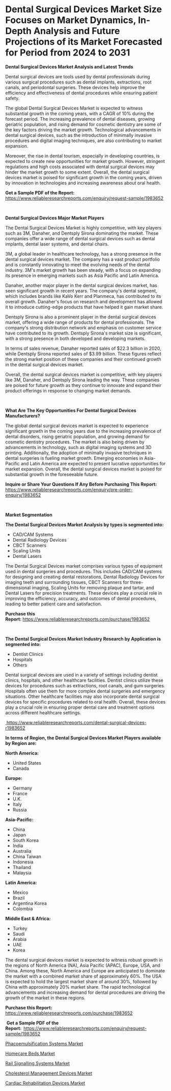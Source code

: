 <p><h1>Dental Surgical Devices Market Size Focuses on Market Dynamics, In-Depth Analysis and Future Projections of its Market Forecasted for Period from 2024 to 2031</h1></p><p><strong>Dental Surgical Devices Market Analysis and Latest Trends</strong></p>
<p><p>Dental surgical devices are tools used by dental professionals during various surgical procedures such as dental implants, extractions, root canals, and periodontal surgeries. These devices help improve the efficiency and effectiveness of dental procedures while ensuring patient safety.</p><p>The global Dental Surgical Devices Market is expected to witness substantial growth in the coming years, with a CAGR of 10% during the forecast period. The increasing prevalence of dental diseases, growing geriatric population, and rising demand for cosmetic dentistry are some of the key factors driving the market growth. Technological advancements in dental surgical devices, such as the introduction of minimally invasive procedures and digital imaging techniques, are also contributing to market expansion.</p><p>Moreover, the rise in dental tourism, especially in developing countries, is expected to create new opportunities for market growth. However, stringent regulations and high costs associated with dental surgical devices may hinder the market growth to some extent. Overall, the dental surgical devices market is poised for significant growth in the coming years, driven by innovation in technologies and increasing awareness about oral health.</p></p>
<p><strong>Get a Sample PDF of the Report:&nbsp;</strong> <a href="https://www.reliableresearchreports.com/enquiry/request-sample/1983652">https://www.reliableresearchreports.com/enquiry/request-sample/1983652</a></p>
<p>&nbsp;</p>
<p><strong>Dental Surgical Devices Major Market Players</strong></p>
<p><p>The Dental Surgical Devices Market is highly competitive, with key players such as 3M, Danaher, and Dentsply Sirona dominating the market. These companies offer a wide range of dental surgical devices such as dental implants, dental laser systems, and dental chairs.</p><p>3M, a global leader in healthcare technology, has a strong presence in the dental surgical devices market. The company has a vast product portfolio and is constantly innovating to meet the evolving needs of the dental industry. 3M's market growth has been steady, with a focus on expanding its presence in emerging markets such as Asia Pacific and Latin America.</p><p>Danaher, another major player in the dental surgical devices market, has seen significant growth in recent years. The company's dental segment, which includes brands like KaVo Kerr and Planmeca, has contributed to its overall growth. Danaher's focus on research and development has allowed it to introduce cutting-edge products that have helped it gain market share.</p><p>Dentsply Sirona is also a prominent player in the dental surgical devices market, offering a wide range of products for dental professionals. The company's strong distribution network and emphasis on customer service have contributed to its growth. Dentsply Sirona's market size is significant, with a strong presence in both developed and developing markets.</p><p>In terms of sales revenue, Danaher reported sales of $22.3 billion in 2020, while Dentsply Sirona reported sales of $3.99 billion. These figures reflect the strong market position of these companies and their continued growth in the dental surgical devices market.</p><p>Overall, the dental surgical devices market is competitive, with key players like 3M, Danaher, and Dentsply Sirona leading the way. These companies are poised for future growth as they continue to innovate and expand their product offerings in response to changing market demands.</p></p>
<p>&nbsp;</p>
<p><strong>What Are The Key Opportunities For Dental Surgical Devices Manufacturers?</strong></p>
<p><p>The global dental surgical devices market is expected to experience significant growth in the coming years due to the increasing prevalence of dental disorders, rising geriatric population, and growing demand for cosmetic dentistry procedures. The market is also being driven by advancements in technology, such as digital imaging systems and 3D printing. Additionally, the adoption of minimally invasive techniques in dental surgeries is fueling market growth. Emerging economies in Asia-Pacific and Latin America are expected to present lucrative opportunities for market expansion. Overall, the dental surgical devices market is poised for substantial growth in the foreseeable future.</p></p>
<p><strong>Inquire or Share Your Questions If Any Before Purchasing This Report:</strong> <a href="https://www.reliableresearchreports.com/enquiry/pre-order-enquiry/1983652">https://www.reliableresearchreports.com/enquiry/pre-order-enquiry/1983652</a></p>
<p>&nbsp;</p>
<p><strong>Market Segmentation</strong></p>
<p><strong>The Dental Surgical Devices Market Analysis by types is segmented into:</strong></p>
<p><ul><li>CAD/CAM Systems</li><li>Dental Radiology Devices</li><li>CBCT Scanners</li><li>Scaling Units</li><li>Dental Lasers</li></ul></p>
<p><p>The Dental Surgical Devices market comprises various types of equipment used in dental surgeries and procedures. This includes CAD/CAM systems for designing and creating dental restorations, Dental Radiology Devices for imaging teeth and surrounding tissues, CBCT Scanners for three-dimensional imaging, Scaling Units for removing plaque and tartar, and Dental Lasers for precision treatments. These devices play a crucial role in improving the efficiency, accuracy, and outcomes of dental procedures, leading to better patient care and satisfaction.</p></p>
<p><strong>Purchase this Report:&nbsp;</strong><a href="https://www.reliableresearchreports.com/purchase/1983652">https://www.reliableresearchreports.com/purchase/1983652</a></p>
<p>&nbsp;</p>
<p><strong>The Dental Surgical Devices Market Industry Research by Application is segmented into:</strong></p>
<p><ul><li>Dentist Clinics</li><li>Hospitals</li><li>Others</li></ul></p>
<p><p>Dental surgical devices are used in a variety of settings including dentist clinics, hospitals, and other healthcare facilities. Dentist clinics utilize these devices for procedures such as extractions, root canals, and gum surgeries. Hospitals often use them for more complex dental surgeries and emergency situations. Other healthcare facilities may also incorporate dental surgical devices for specific procedures related to oral health. Overall, these devices play a crucial role in ensuring proper dental care and treatment options across different healthcare settings.</p></p>
<p><a href="https://www.reliableresearchreports.com/dental-surgical-devices-r1983652">&nbsp;https://www.reliableresearchreports.com/dental-surgical-devices-r1983652</a></p>
<p><strong>In terms of Region, the Dental Surgical Devices Market Players available by Region are:</strong></p>
<p>
    <p> <strong> North America: </strong>
        <ul>
            <li>United States</li>
            <li>Canada</li>
        </ul>
        </p> 
    <p> <strong> Europe: </strong>
        <ul>
            <li>Germany</li>
            <li>France</li>
            <li>U.K.</li>
            <li>Italy</li>
            <li>Russia</li>
        </ul>
        </p> 
    <p> <strong> Asia-Pacific: </strong>
        <ul>
            <li>China</li>
            <li>Japan</li>
            <li>South Korea</li>
            <li>India</li>
            <li>Australia</li>
            <li>China Taiwan</li>
            <li>Indonesia</li>
            <li>Thailand</li>
            <li>Malaysia</li>
        </ul>
        </p> 
    <p> <strong> Latin America: </strong>
        <ul>
            <li>Mexico</li>
            <li>Brazil</li>
            <li>Argentina Korea</li>
            <li>Colombia</li>
        </ul>
        </p> 
    <p> <strong> Middle East & Africa: </strong>
        <ul>
            <li>Turkey</li>
            <li>Saudi</li>
            <li>Arabia</li>
            <li>UAE</li>
            <li>Korea</li>
        </ul>
    </p>
    </p>
<p><p>The dental surgical devices market is expected to witness robust growth in the regions of North America (NA), Asia Pacific (APAC), Europe, USA, and China. Among these, North America and Europe are anticipated to dominate the market with a combined market share of approximately 60%. The USA is expected to hold the largest market share of around 30%, followed by China with approximately 20% market share. The rapid technological advancements and increasing demand for dental procedures are driving the growth of the market in these regions.</p></p>
<p><strong>Purchase this Report: </strong><a href="https://www.reliableresearchreports.com/purchase/1983652">https://www.reliableresearchreports.com/purchase/1983652</a></p>
<p>&nbsp;<strong>Get a Sample PDF of the Report:&nbsp;&nbsp;</strong><a href="https://www.reliableresearchreports.com/enquiry/request-sample/1983652">https://www.reliableresearchreports.com/enquiry/request-sample/1983652</a></p>
<p><strong></strong></p>
<p><p><a href="https://github.com/graysonwolfe1913/Market-Research-Report-List-1/blob/main/phacoemulsification-systems-market.md">Phacoemulsification Systems Market</a></p><p><a href="https://github.com/lnamivez37/Market-Research-Report-List-1/blob/main/homecare-beds-market.md">Homecare Beds Market</a></p><p><a href="https://issuu.com/reportprime-2/docs/rail-signalling-systems-market-size-2030.pptx">Rail Signalling Systems Market</a></p><p><a href="https://github.com/sydneyHaley871/Market-Research-Report-List-1/blob/main/cholesterol-management-devices-market.md">Cholesterol Management Devices Market</a></p><p><a href="https://github.com/seamusocallaghan/Market-Research-Report-List-1/blob/main/cardiac-rehabilitation-devices-market.md">Cardiac Rehabilitation Devices Market</a></p></p>